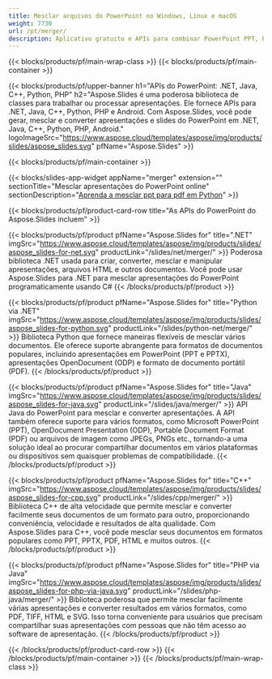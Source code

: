 ```yaml
---
title: Mesclar arquivos do PowerPoint no Windows, Linux e macOS
weight: 7730
url: /pt/merger/
description: Aplicativo gratuito e APIs para combinar PowerPoint PPT, PPS, PPTX, PDF, POTX, PPSX, PPTM, PPSM, POTM, ODP e OTP
---
```


{{< blocks/products/pf/main-wrap-class >}}
{{< blocks/products/pf/main-container >}}

{{< blocks/products/pf/upper-banner h1="APIs do PowerPoint: .NET, Java, C++, Python, PHP" h2="Aspose.Slides é uma poderosa biblioteca de classes para trabalhar ou processar apresentações. Ele fornece APIs para .NET, Java, C++, Python, PHP e Android. Com Aspose.Slides, você pode gerar, mesclar e converter apresentações e slides do PowerPoint em .NET, Java, C++, Python, PHP, Android." logoImageSrc="https://www.aspose.cloud/templates/aspose/img/products/slides/aspose_slides.svg" pfName="Aspose.Slides" >}}


{{< blocks/products/pf/main-container >}}

{{< blocks/slides-app-widget 
    appName="merger"
    extension=""
    sectionTitle="Mesclar apresentações do PowerPoint online" 
    sectionDescription="[Aprenda a mesclar ppt para pdf em Python](https://products.aspose.com/slides/pt/python-net/merge/ppt-to-pdf/)" >}}

{{< blocks/products/pf/product-card-row title="As APIs do PowerPoint do Aspose.Slides incluem" >}}

{{< blocks/products/pf/product pfName="Aspose.Slides for" title=".NET" imgSrc="https://www.aspose.cloud/templates/aspose/img/products/slides/aspose_slides-for-net.svg" productLink="/slides/net/merger/" >}}
Poderosa biblioteca .NET usada para criar, converter, mesclar e manipular apresentações, arquivos HTML e outros documentos. Você pode usar Aspose.Slides para .NET para mesclar apresentações do PowerPoint programaticamente usando C#
{{< /blocks/products/pf/product >}}

{{< blocks/products/pf/product pfName="Aspose.Slides for" title="Python via .NET" imgSrc="https://www.aspose.cloud/templates/aspose/img/products/slides/aspose_slides-for-python.svg" productLink="/slides/python-net/merge/" >}}
Biblioteca Python que fornece maneiras flexíveis de mesclar vários documentos. Ele oferece suporte abrangente para formatos de documentos populares, incluindo apresentações em PowerPoint (PPT e PPTX), apresentações OpenDocument (ODP) e formato de documento portátil (PDF).
{{< /blocks/products/pf/product >}}

{{< blocks/products/pf/product pfName="Aspose.Slides for" title="Java" imgSrc="https://www.aspose.cloud/templates/aspose/img/products/slides/aspose_slides-for-java.svg" productLink="/slides/java/merger/" >}}
API Java do PowerPoint para mesclar e converter apresentações. A API também oferece suporte para vários formatos, como Microsoft PowerPoint (PPT), OpenDocument Presentation (ODP), Portable Document Format (PDF) ou arquivos de imagem como JPEGs, PNGs etc., tornando-a uma solução ideal ao procurar compartilhar documentos em vários plataformas ou dispositivos sem quaisquer problemas de compatibilidade.
{{< /blocks/products/pf/product >}}

{{< blocks/products/pf/product pfName="Aspose.Slides for" title="C++" imgSrc="https://www.aspose.cloud/templates/aspose/img/products/slides/aspose_slides-for-cpp.svg" productLink="/slides/cpp/merger/" >}}
Biblioteca C++ de alta velocidade que permite mesclar e converter facilmente seus documentos de um formato para outro, proporcionando conveniência, velocidade e resultados de alta qualidade. Com Aspose.Slides para C++, você pode mesclar seus documentos em formatos populares como PPT, PPTX, PDF, HTML e muitos outros.
{{< /blocks/products/pf/product >}}

{{< blocks/products/pf/product pfName="Aspose.Slides for" title="PHP via Java" imgSrc="https://www.aspose.cloud/templates/aspose/img/products/slides/aspose_slides-for-php-via-java.svg" productLink="/slides/php-java/merger/" >}}
Biblioteca poderosa que permite mesclar facilmente várias apresentações e converter resultados em vários formatos, como PDF, TIFF, HTML e SVG. Isso torna conveniente para usuários que precisam compartilhar suas apresentações com pessoas que não têm acesso ao software de apresentação.
{{< /blocks/products/pf/product >}}

{{< /blocks/products/pf/product-card-row >}}
{{< /blocks/products/pf/main-container >}}
{{< /blocks/products/pf/main-wrap-class >}}


